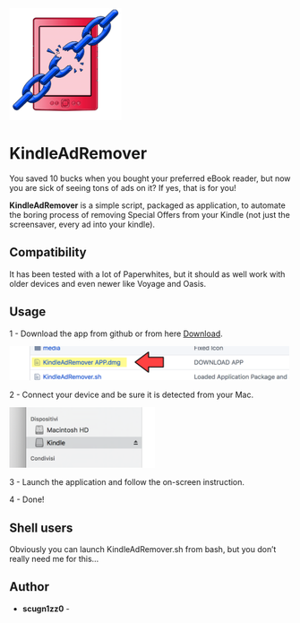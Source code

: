 <img src="media/IconRGB.png" width="200">

KindleAdRemover
======================
You saved 10 bucks when you bought your preferred eBook reader, but now you are sick of seeing tons of ads on it? If yes, that is for you!

**KindleAdRemover** is a simple script, packaged as application, to automate the boring process of removing Special Offers from your Kindle (not just the screensaver, every ad into your kindle).

## Compatibility

It has been tested with a lot of Paperwhites, but it should as well work with older devices and even newer like Voyage and Oasis.

## Usage

1 - Download the app from github or from here [Download](https://github.com/scugn1zz0/KindleAdRemover/raw/master/KindleAdRemover%20APP.dmg).

<img src="media/DownloadAPP.png" width="500">

2 - Connect your device and be sure it is detected from your Mac.

<img src="media/KindleConnected.png" width="260">

3 - Launch the application and follow the on-screen instruction.

4 - Done!

## Shell users

Obviously you can launch KindleAdRemover.sh from bash, but you don’t really need me for this…

## Author

* **scugn1zz0** -
